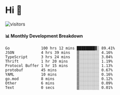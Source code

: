# Hi 👋
 
![visitors](https://visitor-badge.glitch.me/badge?page_id=sorcererxw.sorcererx)

#### 📊 Monthly Development Breakdown

<!--START_SECTION:waka-->
```text
Go              100 hrs 12 mins ████████▓░ 89.41%
JSON            4 hrs 39 mins   ▒░░░░░░░░░ 4.16%
TypeScript      3 hrs 24 mins   ▒░░░░░░░░░ 3.04%
Thrift          1 hr 20 mins    ▒░░░░░░░░░ 1.19%
Protocol Buffer 1 hr 15 mins    ▒░░░░░░░░░ 1.13%
protobuf        45 mins         ▒░░░░░░░░░ 0.67%
YAML            10 mins         ▒░░░░░░░░░ 0.16%
go.mod          8 mins          ▒░░░░░░░░░ 0.12%
Other           6 mins          ▒░░░░░░░░░ 0.09%
Text            0 secs          ▒░░░░░░░░░ 0.01%
```
<!--END_SECTION:waka-->
